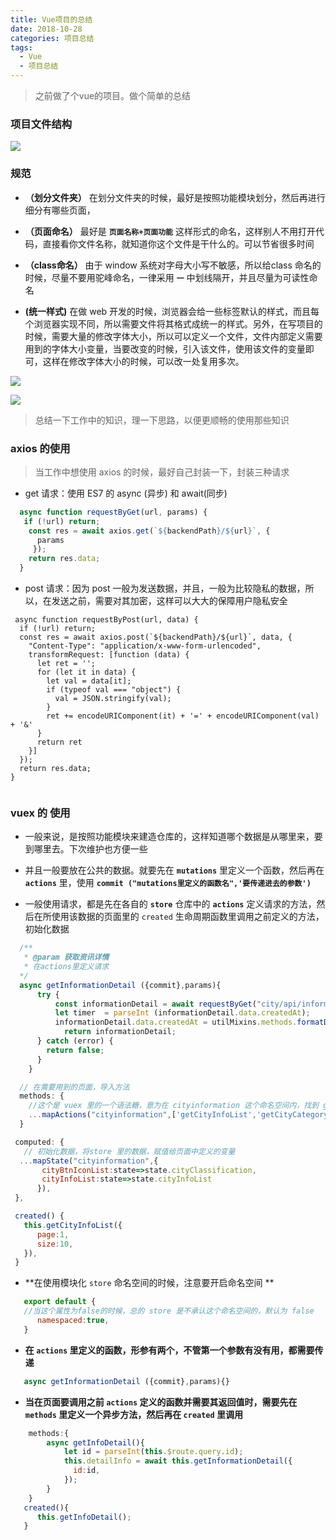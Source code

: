 ```yaml
---
title: Vue项目的总结
date: 2018-10-28
categories: 项目总结
tags: 
  - Vue
  - 项目总结
---
```


> 之前做了个vue的项目。做个简单的总结

<!-- more -->

### 项目文件结构

![](https://i.imgur.com/pBWf3KW.png)


### 规范

- **（划分文件夹）** 在划分文件夹的时候，最好是按照功能模块划分，然后再进行细分有哪些页面，

- **（页面命名）** 最好是 **`页面名称+页面功能`** 这样形式的命名，这样别人不用打开代码，直接看你文件名称，就知道你这个文件是干什么的。可以节省很多时间

- **（class命名）** 由于 window 系统对字母大小写不敏感，所以给class 命名的时候，尽量不要用驼峰命名，一律采用 **`一`** 中划线隔开，并且尽量为可读性命名

- **(统一样式)** 在做 web 开发的时候，浏览器会给一些标签默认的样式，而且每个浏览器实现不同，所以需要文件将其格式成统一的样式。另外，在写项目的时候，需要大量的修改字体大小，所以可以定义一个文件，文件内部定义需要用到的字体大小变量，当要改变的时候，引入该文件，使用该文件的变量即可，这样在修改字体大小的时候，可以改一处复用多次。

![](https://i.imgur.com/EcqS8Hw.png)

![](https://i.imgur.com/6SOPwHp.png)


> 总结一下工作中的知识，理一下思路，以便更顺畅的使用那些知识


### axios 的使用

> 当工作中想使用 axios 的时候，最好自己封装一下，封装三种请求

- get 请求：使用 ES7 的 async (异步) 和 await(同步)

```javascript
  async function requestByGet(url, params) {
   if (!url) return;
    const res = await axios.get(`${backendPath}/${url}`, {
      params
     });
    return res.data;
  }

```

- post 请求：因为 post 一般为发送数据，并且，一般为比较隐私的数据，所以，在发送之前，需要对其加密，这样可以大大的保障用户隐私安全

```javascrpt
 async function requestByPost(url, data) {
  if (!url) return;
  const res = await axios.post(`${backendPath}/${url}`, data, {
    "Content-Type": "application/x-www-form-urlencoded",
    transformRequest: [function (data) {
      let ret = '';
      for (let it in data) {
        let val = data[it];
        if (typeof val === "object") {
          val = JSON.stringify(val);
        }
        ret += encodeURIComponent(it) + '=' + encodeURIComponent(val) + '&'
      }
      return ret
    }]
  });
  return res.data;
}
 
```

### vuex 的 使用

- 一般来说，是按照功能模块来建造仓库的，这样知道哪个数据是从哪里来，要到哪里去。下次维护也方便一些

- 并且一般要放在公共的数据。就要先在 **`mutations`** 里定义一个函数，然后再在 **`actions`** 里，使用 **`commit ("mutations里定义的函数名",'要传递进去的参数')`**

- 一般使用请求，都是先在各自的 **`store`** 仓库中的 **`actions`** 定义请求的方法，然后在所使用该数据的页面里的 `created` 生命周期函数里调用之前定义的方法，初始化数据

```javascript
  /**
   * @param 获取资讯详情
   * 在actions里定义请求
  */
  async getInformationDetail ({commit},params){
      try {
          const informationDetail = await requestByGet("city/api/information/info",params);
          let timer  = parseInt (informationDetail.data.createdAt);
          informationDetail.data.createdAt = utilMixins.methods.formatDateByTimeStamp(timer)
            return informationDetail;
      } catch (error) {
        return false;
      }
    }
```

```javascript
  // 在需要用到的页面，导入方法
  methods: {
    //这个是 vuex 里的一个语法糖，意为在 cityinformation 这个命名空间内，找到 getCityInfoList 和 getCityCategory 这两个函数
    ...mapActions("cityinformation",['getCityInfoList','getCityCategory'])
  }

 computed: {
   // 初始化数据，将store 里的数据，赋值给页面中定义的变量
  ...mapState("cityinformation",{
       cityBtnIconList:state=>state.cityClassification,
       cityInfoList:state=>state.cityInfoList
      }),
 },

 created() {
   this.getCityInfoList({
      page:1,
      size:10,
   }),
 }
```

- **在使用模块化 `store` 命名空间的时候，注意要开启命名空间 **

```javascript
   export default {
   //当这个属性为false的时候，总的 store 是不承认这个命名空间的，默认为 false   
      namespaced:true,
   }
```

- **在 `actions` 里定义的函数，形参有两个，不管第一个参数有没有用，都需要传递**

```javascript
   async getInformationDetail ({commit},params){}
```

- **当在页面要调用之前 `actions` 定义的函数并需要其返回值时，需要先在 `methods` 里定义一个异步方法，然后再在 `created` 里调用**

```javascript
    methods:{
        async getInfoDetail(){
            let id = parseInt(this.$route.query.id);
            this.detailInfo = await this.getInformationDetail({
              id:id,
            });
        }
    }
   created(){
      this.getInfoDetail();
   }
```